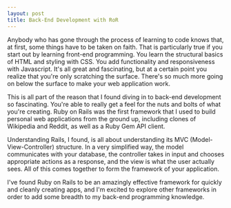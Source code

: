 ```yaml
---
layout: post
title: Back-End Development with RoR
---
```


Anybody who has gone through the process of learning to code knows that, at first, some things have to be taken on faith. That is particularly true if you start out by learning front-end programming. You learn the structural basics of HTML and styling with CSS. You add functionality and responsiveness with Javascript. It's all great and fascinating, but at a certain point you realize that you're only scratching the surface. There's so much more going on below the surface to make your web application work.

This is all part of the reason that I found diving in to back-end development so fascinating. You're able to really get a feel for the nuts and bolts of what you're creating. Ruby on Rails was the first framework that I used to build personal web applications from the ground up, including clones of Wikipedia and Reddit, as well as a Ruby Gem API client.

Understanding Rails, I found, is all about understanding its MVC (Model-View-Controller) structure. In a very simplified way, the model communicates with your database, the controller takes in input and chooses appropriate actions as a response, and the view is what the user actually sees. All of this comes together to form the framework of your application.

I've found Ruby on Rails to be an amazingly effective framework for quickly and cleanly creating apps, and I'm excited to explore other frameworks in order to add some breadth to my back-end programming knowledge.  
